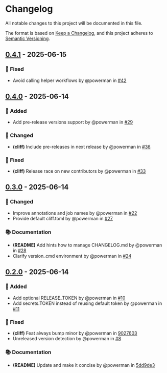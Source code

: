 # Changelog

All notable changes to this project will be documented in this file.

The format is based on [Keep a Changelog](https://keepachangelog.com/en/1.1.0/),
and this project adheres to [Semantic Versioning](https://semver.org/spec/v2.0.0.html).

## [0.4.1] - 2025-06-15

### 🐛 Fixed

- Avoid calling helper workflows by @powerman in [#42]

[0.4.1]: https://github.com/powerman/workflows/compare/v0.4.0..v0.4.1
[#42]: https://github.com/powerman/workflows/pull/42

## [0.4.0] - 2025-06-14

### 🚀 Added

- Add pre-release versions support by @powerman in [#29]

### 🔔 Changed

- **(cliff)** Include pre-releases in next release by @powerman in [#36]

### 🐛 Fixed

- **(cliff)** Release race on new contributors by @powerman in [#33]

[0.4.0]: https://github.com/powerman/workflows/compare/v0.3.0..v0.4.0
[#29]: https://github.com/powerman/workflows/pull/29
[#33]: https://github.com/powerman/workflows/pull/33
[#36]: https://github.com/powerman/workflows/pull/36

## [0.3.0] - 2025-06-14

### 🔔 Changed

- Improve annotations and job names by @powerman in [#22]
- Provide default cliff.toml by @powerman in [#27]

### 📚 Documentation

- **(README)** Add hints how to manage CHANGELOG.md by @powerman in [#28]
- Clarify version_cmd environment by @powerman in [#24]

[0.3.0]: https://github.com/powerman/workflows/compare/v0.2.0..v0.3.0
[#22]: https://github.com/powerman/workflows/pull/22
[#24]: https://github.com/powerman/workflows/pull/24
[#27]: https://github.com/powerman/workflows/pull/27
[#28]: https://github.com/powerman/workflows/pull/28

## [0.2.0] - 2025-06-14

### 🚀 Added

- Add optional RELEASE_TOKEN by @powerman in [#10]
- Add secrets.TOKEN instead of reusing default token by @powerman in [#11]

### 🐛 Fixed

- **(cliff)** Feat always bump minor by @powerman in [9027603]
- Unreleased version detection by @powerman in [#8]

### 📚 Documentation

- **(README)** Update and make it concise by @powerman in [5dd9de3]

[0.2.0]: https://github.com/powerman/workflows/compare/%40%7B10year%7D..v0.2.0
[5dd9de3]: https://github.com/powerman/workflows/commit/5dd9de33c0592dc2fa18b445fad5b500716e3726
[#8]: https://github.com/powerman/workflows/pull/8
[#10]: https://github.com/powerman/workflows/pull/10
[#11]: https://github.com/powerman/workflows/pull/11
[9027603]: https://github.com/powerman/workflows/commit/9027603e07a91e21a28901e9ea895f24fd0bf7ce

<!-- generated by git-cliff -->
